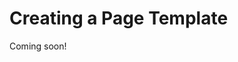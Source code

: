 # Creating a Page Template

Coming soon!

<!-- Page Templates let you create pages based on predefined layouts and content. There are two types of Page Templates you can create:

* [Widget Page](./understanding-pages.md#widget-pages) Template
* [Content Page](./04-building-content-pages.md) Template

By default, the [Search](./adding-a-page-to-a-site.md#search), [Wiki](./adding-a-page-to-a-site.md#wiki), and [Blog](./adding-a-page-to-a-site.md#blog) global Widget Page Templates are available.

![The Blog Page Template is already available for use along with the Search and Wiki Page Templates.](./creating-a-page-template/images/01.png)

The steps below show how to create and use Widget and Content Page Templates.

1. Open the Product Menu and go to *Site Builder* &rarr; *Pages*.

1. Select the *Page Templates* tab.

1. Click *New* and create a new collection to organize your Page Templates.

1. Click the *Add* icon (![Add Page Template](../../../../images/icon-add.png)) and select either *Widget Page Template* or *Content Page Template*. You can return to the Page Template's configuration at any time by clicking the *Actions* icon (![Actions](../../../../images/icon-actions.png)) next to the Page Template in the Collection and selecting *Configure*.

1. Enter a Name.

1. Click *Save*.

1. You're automatically transported to the new Page Template. Follow the instructions in [Widget Pages](./understanding-pages.md#widget-pages) to create your Widget Page Template. Likewise, see [Building Content Pages](./04-building-content-pages.md) to configure your Content Page Template.

```note::
  After a Page Template has been created, by default only the creator of the Page Template can use it. To give other users access to it, select *Permissions* from the Page Template's Actions menu and check the *View* permission for the Roles that you want to view the Page Template. If you want any user who can create a page to be able to use the Page Template, check the *View* permission for the *User* Role.
```

## Additional Information

### Propagating Changes

When creating a page from a Widget Page Template, changes are inherited from the Page Template by default, so future changes are propagated to the pages that use the Page Template. Site Administrators can disable this behavior through the [settings for the individual page](./06-configuring-individual-pages.md#general). However, this is not true for Content Pages. Changes **are not automatically propagated** for Content Pages created from Content Page Templates. You can, however, propagate changes made to the Fragments used on a Content Page. See [Propagating Fragment Changes](TODO) for more information.

```note::
  If staging has been enabled, changes to the Widget Page Template are automatically propagated to the staged page. These changes must still be approved before the page is published to the live site. For this reason, the automatic propagation of Widget Page Template changes to the staged page cannot be turned off and the *Inherit Changes* selector does not appear. You can read more about staging in the [Staging](TODO) section.
```

```note::
  You can share your Page Templates with other sites using the same process as you would for pages. Follow the instructions in [Importing and Exporting Pages and Content](../01-building-sites/09-importing-exporting-pages-and-content.md) to learn how.
``` -->
